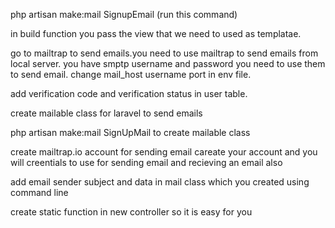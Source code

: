 php artisan make:mail SignupEmail (run this command)

in build function you pass the view that we need to used as templatae.

go to mailtrap to send emails.you need to use mailtrap to send emails from local server.
you have smptp username and password you need to use them to send email.
change mail_host username port in env file.

add verification code and verification status in user table.

create mailable class for laravel to send emails

php artisan make:mail SignUpMail   to create mailable class

create mailtrap.io account for sending email careate your account and you will creentials to use for sending email and recieving an email also

add email sender subject and data in mail class which you created using command line

create static function in new controller so it is easy for you
